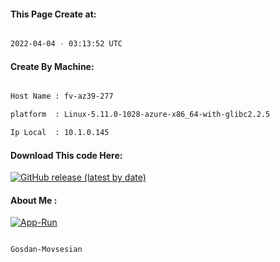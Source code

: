 
   
#### This Page Create at:

```bash

2022-04-04 - 03:13:52 UTC

```

#### Create By Machine:

```bash

Host Name : fv-az39-277

platform  : Linux-5.11.0-1028-azure-x86_64-with-glibc2.2.5

Ip Local  : 10.1.0.145

```
#### Download This code Here:

[![GitHub release (latest by date)](https://img.shields.io/github/v/release/Gosdan-Movsesian/Gosdan?style=for-the-badge&label=Download)](https://github.com/Gosdan-Movsesian/Gosdan/releases) 

</p> 

#### About Me :

[![App-Run](https://github.com/Gosdan-Movsesian/Gosdan/actions/workflows/App-Run.yml/badge.svg)](https://github.com/Gosdan-Movsesian/Gosdan/actions/workflows/App-Run.yml)

```bash

Gosdan-Movsesian

```

